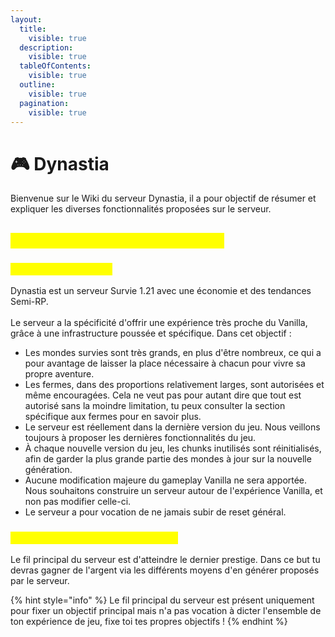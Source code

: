 ```yaml
---
layout:
  title:
    visible: true
  description:
    visible: true
  tableOfContents:
    visible: true
  outline:
    visible: true
  pagination:
    visible: true
---
```


# 🎮 Dynastia

Bienvenue sur le Wiki du serveur Dynastia, il a pour objectif de résumer et expliquer les diverses fonctionnalités proposées sur le serveur.&#x20;

## <mark style="color:yellow;">Présentation générale du serveur</mark>

### <mark style="color:yellow;">Qu'offre le serveur ?</mark> <a href="#offre" id="offre"></a>

Dynastia est un serveur Survie 1.21 avec une économie et des tendances Semi-RP.\
\
Le serveur a la spécificité d'offrir une expérience très proche du Vanilla, grâce à une infrastructure poussée et spécifique. Dans cet objectif :&#x20;

* Les mondes survies sont très grands, en plus d'être nombreux, ce qui a pour avantage de laisser la place nécessaire à chacun pour vivre sa propre aventure.
* Les fermes, dans des proportions relativement larges, sont autorisées et même encouragées. Cela ne veut pas pour autant dire que tout est autorisé sans la moindre limitation, tu peux consulter la section spécifique aux fermes pour en savoir plus.
* Le serveur est réellement dans la dernière version du jeu. Nous veillons toujours à proposer les dernières fonctionnalités du jeu.
* À chaque nouvelle version du jeu, les chunks inutilisés sont réinitialisés, afin de garder la plus grande partie des mondes à jour sur la nouvelle génération.&#x20;
* Aucune modification majeure du gameplay Vanilla ne sera apportée. Nous souhaitons construire un serveur autour de l'expérience Vanilla, et non pas modifier celle-ci.
* Le serveur a pour vocation de ne jamais subir de reset général.&#x20;

### <mark style="color:yellow;">Quel est l'objectif pour le joueur ?</mark> <a href="#objectif" id="objectif"></a>

Le fil principal du serveur est d'atteindre le dernier prestige. Dans ce but tu devras gagner de l'argent via les différents moyens d'en générer proposés par le serveur.&#x20;

{% hint style="info" %}
Le fil principal du serveur est présent uniquement pour fixer un objectif principal mais n'a pas vocation à dicter l'ensemble de ton expérience de jeu, fixe toi tes propres objectifs !
{% endhint %}
